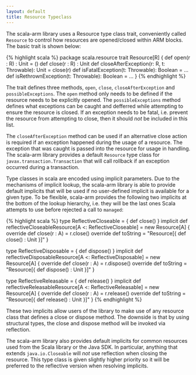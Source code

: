 ```yaml
---
layout: default
title: Resource Typeclass
---
```

The scala-arm library uses a Resource type class trait, conveniently called `Resource` to control how resources are opened/closed within ARM blocks.   The basic trait is shown below:


{% highlight scala %}
package scala.resource
trait Resource[R] {
  def open(r : R) : Unit = ()
  def close(r : R) : Unit
  def closeAfterException(r: R, t: Throwable): Unit = close(r)
  def isFatalException(t: Throwable): Boolean = ...
  def isRethrownException(t: Throwable): Boolean = ...
}
{% endhighlight %}

The trait defines three methods, `open`, `close`, `closeAfterException` and `possibleExceptions`.  The `open` method only needs to be defined if the resource needs to be explicitly opened.   The `possibleExceptions` method defines what exceptions can be caught and defferred while attempting to ensure the resource is closed.   If an exception needs to be fatal, i.e. prevent the resource from attempting to close, then it should *not* be included in this list.

The `closeAfterException` method can be used if an alternative close action is required if an exception happened during the usage of a resource.  The exception that was caught is passed into the resource for usage in handling.  The scala-arm library provides a default `Resource` type class for `javax.transaction.Transaction` that will call rollback if an exception occurred during a transaction.

Type classes in scala are encoded using implicit parameters.   Due to the mechanisms of implicit lookup, the scala-arm library is able to provide default implicits that will be used if no user-defined implicit is available for a given type.   To be flexible, scala-arm provides the following two implicits at the bottom of the lookup hierarchy, i.e. they will be the last ones Scala attempts to use before rejected a call to `managed`:

{% highlight scala %}
  type ReflectiveCloseable = { def close() }
  implicit def reflectiveCloseableResource[A <: ReflectiveCloseable] = new Resource[A] {
    override def close(r : A) = r.close()
    override def toString = "Resource[{ def close() : Unit }]"
  }

  type ReflectiveDisposable = { def dispose() }
  implicit def reflectiveDisposableResource[A <: ReflectiveDisposable] = new Resource[A] {
    override def close(r : A) = r.dispose()
    override def toString = "Resource[{ def dispose() : Unit }]"
  }

  type ReflectiveReleasable = { def release() }
  implicit def reflectiveReleasableResource[A <: ReflectiveReleasable] = new Resource[A] {
    override def close(r : A) = r.release()
    override def toString = "Resource[{ def release() : Unit }]"
  }
{% endhighlight %}

These two implicits allow users of the library to make use of any resource class that defines a close or dispose method.  The downside is that by using structural types, the close and dispose method will be invoked via reflection.

The scala-arm library also provides default implicits for common resources used from the Scala library or the Java SDK.  In particular, anything that extends `java.io.Closeable` will *not* use reflection when closing the resource.  This type class is given slightly higher priority so it will be preferred to the reflective version when resolving implicits.
